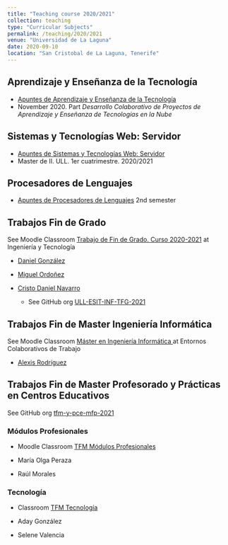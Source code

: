 ```yaml
---
title: "Teaching course 2020/2021"
collection: teaching
type: "Curricular Subjects"
permalink: /teaching/2020/2021
venue: "Universidad de La Laguna"
date: 2020-09-10
location: "San Cristobal de La Laguna, Tenerife"
---
```



## Aprendizaje y Enseñanza de la Tecnología

* [Apuntes de Aprendizaje y Enseñanza de la Tecnología](https://ull-mfp-aet-2021.github.io/introduccion/)
* November 2020. Part *Desarrollo Colaborativo de Proyectos de Aprendizaje y Enseñanza de Tecnologías en la Nube*

## Sistemas y Tecnologías Web: Servidor

* [Apuntes de Sistemas y Tecnologías Web: Servidor](https://ull-mii-sytws-1920.github.io/index.html)
* Master de II. ULL. 1er cuatrimestre. 2020/2021

## Procesadores de Lenguajes 

* [Apuntes de Procesadores de Lenguajes](https://ull-esit-gradoii-pl.github.io/) 2nd semester


## Trabajos Fin de Grado

See Moodle Classroom [Trabajo de Fin de Grado. Curso 2020-2021](https://campusingenieriaytecnologia.ull.es/course/view.php?id=2020090071) at Ingeniería y Tecnología


* [Daniel González](https://github.com/ULL-prodef) 
* [Miguel Ordoñez](https://github.com/ULL-prodef) 

* [Cristo Daniel Navarro](https://github.com/GeneticsJS)
  - See GitHub org [ULL-ESIT-INF-TFG-2021](https://github.com/ULL-ESIT-INF-TFG-2021)

## Trabajos Fin de Master Ingeniería Informática


See Moodle Classroom [Máster en Ingeniería Informática
](https://campusvirtual.ull.es/entornos/course/view.php?id=600&section=1) at Entornos Colaborativos de Trabajo

* [Alexis Rodríguez](https://github.com/PAL-ULL)

## Trabajos Fin de Master Profesorado y Prácticas en Centros Educativos

See GitHub org [tfm-y-pce-mfp-2021](https://github.com/tfm-y-pce-mfp-2021)

### Módulos Profesionales

* Moodle Classroom [TFM Módulos Profesionales](https://campusdoctoradoyposgrado.ull.es/course/view.php?id=2020110650)

* María Olga Peraza
* Raúl Morales

### Tecnología

* Classroom [TFM Tecnología](https://campusdoctoradoyposgrado.ull.es/course/view.php?id=2020110655)

* Aday González
* Selene Valencia

